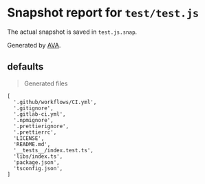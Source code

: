 # Snapshot report for `test/test.js`

The actual snapshot is saved in `test.js.snap`.

Generated by [AVA](https://ava.li).

## defaults

> Generated files

    [
      '.github/workflows/CI.yml',
      '.gitignore',
      '.gitlab-ci.yml',
      '.npmignore',
      '.prettierignore',
      '.prettierrc',
      'LICENSE',
      'README.md',
      '__tests__/index.test.ts',
      'libs/index.ts',
      'package.json',
      'tsconfig.json',
    ]
